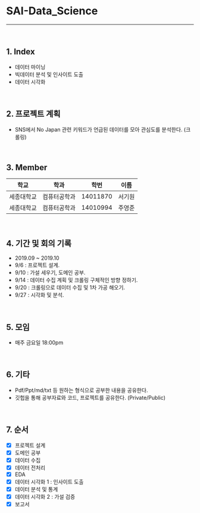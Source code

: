 # SAI-Data_Science

<hr>
<br>

## 1. Index
 - 데이터 마이닝
 - 빅데이터 분석 및 인사이트 도출
 - 데이터 시각화

<br>

## 2. 프로젝트 계획
 - SNS에서 No Japan 관련 키워드가 언급된 데이터를 모아 관심도를 분석한다. (크롤링)

<br>

## 3. Member

| 학교 | 학과 | 학번 | 이름 |
|---|:---:|:---:|:---:|
| 세종대학교 | 컴퓨터공학과 | 14011870 | 서기원 |
| 세종대학교 | 컴퓨터공학과 | 14010994 | 주영준 |

 <br>

## 4. 기간 및 회의 기록
 - 2019.09 ~ 2019.10
 - 9/6 : 프로젝트 설계.
 - 9/10 : 가설 세우기, 도메인 공부.
 - 9/14 : 데이터 수집 계획 및 크롤링 구체적인 방향 정하기.
 - 9/20 : 크롤링으로 데이터 수집 및 1차 가공 해오기.
 - 9/27 : 시각화 및 분석.

<br>

## 5. 모임
 - 매주 금요일 18:00pm

 <br>

## 6. 기타
 - Pdf/Ppt/md/txt 등 원하는 형식으로 공부한 내용을 공유한다.
 - 깃헙을 통해 공부자료와 코드, 프로젝트를 공유한다. (Private/Public)

 <br>

## 7. 순서
 - [X] 프로젝트 설계
 - [X] 도메인 공부
 - [X] 데이터 수집
 - [X] 데이터 전처리
 - [X] EDA
 - [X] 데이터 시각화 1 : 인사이트 도출
 - [X] 데이터 분석 및 통계
 - [X] 데이터 시각화 2 : 가설 검증
 - [X] 보고서 
